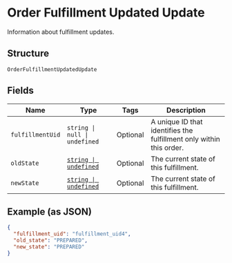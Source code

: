 
# Order Fulfillment Updated Update

Information about fulfillment updates.

## Structure

`OrderFulfillmentUpdatedUpdate`

## Fields

| Name | Type | Tags | Description |
|  --- | --- | --- | --- |
| `fulfillmentUid` | `string \| null \| undefined` | Optional | A unique ID that identifies the fulfillment only within this order. |
| `oldState` | [`string \| undefined`](../../doc/models/fulfillment-state.md) | Optional | The current state of this fulfillment. |
| `newState` | [`string \| undefined`](../../doc/models/fulfillment-state.md) | Optional | The current state of this fulfillment. |

## Example (as JSON)

```json
{
  "fulfillment_uid": "fulfillment_uid4",
  "old_state": "PREPARED",
  "new_state": "PREPARED"
}
```


